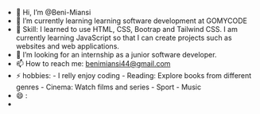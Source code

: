 - 👋 Hi, I’m @Beni-Miansi
-  🌱 I’m currently learning learning software development at GOMYCODE 
- 👀 Skill: I learned to use HTML, CSS, Bootrap and Tailwind CSS. I am currently learning JavaScript so that I can create projects such as websites and web applications.
- 💞️ I’m looking for an internship as a junior software developer.
- 📫 How to reach me: benimiansi44@gmail.com
- ⚡ hobbies: - I relly enjoy coding
               - Reading: Explore books from different genres
               - Cinema: Watch films and series
              - Sport
              - Music
- 😄 : 
- 
<!---
Beni-Miansi/Beni-Miansi is a ✨ special ✨ repository because its `README.md` (this file) appears on your GitHub profile.
You can click the Preview link to take a look at your changes.
--->
